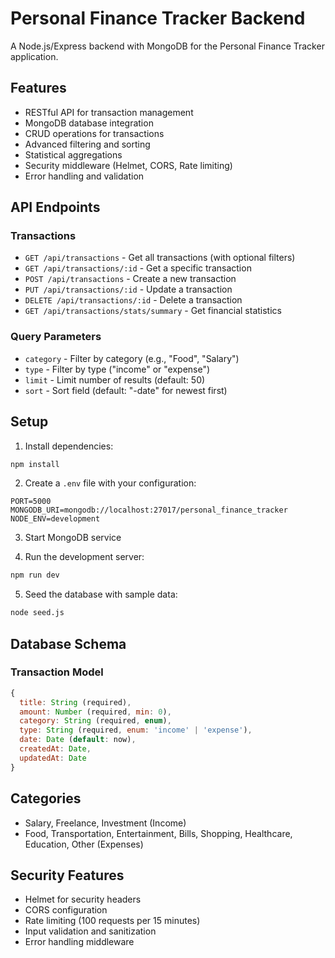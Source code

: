# Personal Finance Tracker Backend

A Node.js/Express backend with MongoDB for the Personal Finance Tracker application.

## Features

- RESTful API for transaction management
- MongoDB database integration
- CRUD operations for transactions
- Advanced filtering and sorting
- Statistical aggregations
- Security middleware (Helmet, CORS, Rate limiting)
- Error handling and validation

## API Endpoints

### Transactions

- `GET /api/transactions` - Get all transactions (with optional filters)
- `GET /api/transactions/:id` - Get a specific transaction
- `POST /api/transactions` - Create a new transaction
- `PUT /api/transactions/:id` - Update a transaction
- `DELETE /api/transactions/:id` - Delete a transaction
- `GET /api/transactions/stats/summary` - Get financial statistics

### Query Parameters

- `category` - Filter by category (e.g., "Food", "Salary")
- `type` - Filter by type ("income" or "expense")
- `limit` - Limit number of results (default: 50)
- `sort` - Sort field (default: "-date" for newest first)

## Setup

1. Install dependencies:
```bash
npm install
```

2. Create a `.env` file with your configuration:
```
PORT=5000
MONGODB_URI=mongodb://localhost:27017/personal_finance_tracker
NODE_ENV=development
```

3. Start MongoDB service

4. Run the development server:
```bash
npm run dev
```

5. Seed the database with sample data:
```bash
node seed.js
```

## Database Schema

### Transaction Model
```javascript
{
  title: String (required),
  amount: Number (required, min: 0),
  category: String (required, enum),
  type: String (required, enum: 'income' | 'expense'),
  date: Date (default: now),
  createdAt: Date,
  updatedAt: Date
}
```

## Categories
- Salary, Freelance, Investment (Income)
- Food, Transportation, Entertainment, Bills, Shopping, Healthcare, Education, Other (Expenses)

## Security Features

- Helmet for security headers
- CORS configuration
- Rate limiting (100 requests per 15 minutes)
- Input validation and sanitization
- Error handling middleware 